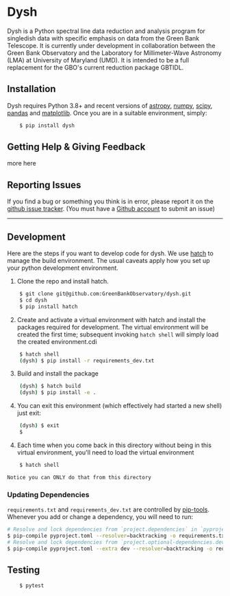 # Dysh

Dysh is a Python spectral line data reduction and analysis program for singledish data with specific emphasis on data from the Green Bank Telescope.  It is currently under development in collaboration between the Green Bank Observatory and the Laboratory for Millimeter-Wave Astronomy (LMA) at University of Maryland (UMD).  It is intended to be a full replacement for the GBO's current reduction package GBTIDL.

## Installation

Dysh requires Python 3.8+ and recent versions of [astropy]( https://astropy.org), [numpy](https://numpy.org), [scipy](https://scipy.org), [pandas](https://pandas.pydata.org) and [matplotlib](https://matplotlib.org). Once you are in a suitable environment, simply:

```bash
    $ pip install dysh
```

## Getting Help & Giving Feedback

more here

## Reporting Issues

If you find a bug or something you think is in error, please report it on
the [github issue tracker](https://github.com/GreenBankObservatory/dysh/issues).
(You must have a [Github account](https://github.com) to submit an issue)

---

## Development

Here are the steps if you want to develop code for dysh.  We use [hatch](https://hatch.pypa.io/) to manage the build environment.
The usual caveats apply how you set up your python development environment.

1.  Clone the repo and install hatch.

```bash
    $ git clone git@github.com:GreenBankObservatory/dysh.git
    $ cd dysh
    $ pip install hatch
```

2.  Create and activate a virtual environment with hatch and install the packages required for development.
The virtual environment will be created the first time; subsequent invoking ``hatch shell`` will simply load the created environment.cdi

```bash
    $ hatch shell
    (dysh) $ pip install -r requirements_dev.txt
```

3.  Build and install the package

```bash
    (dysh) $ hatch build
    (dysh) $ pip install -e .
```

4.  You can exit this environment (which effectively had started a new shell) just exit:

```bash
    (dysh) $ exit
    $ 
```

4.  Each time when you come back in this directory without being in this virtual environment, you'll need to load the virtual environment

```bash
    $ hatch shell
```
    Notice you can ONLY do that from this directory

### Updating Dependencies

`requirements.txt` and `requirements_dev.txt` are controlled by [pip-tools](https://pypi.org/project/pip-tools/). Whenever you add or change a dependency, you will need to run:

```bash
# Resolve and lock dependencies from `project.dependencies` in `pyproject.toml`
$ pip-compile pyproject.toml --resolver=backtracking -o requirements.txt
# Resolve and lock dependencies from `project.optional-dependencies.dev` in `pyproject.toml`
$ pip-compile pyproject.toml --extra dev --resolver=backtracking -o requirements_dev.txt
```

## Testing

```bash
    $ pytest
```

